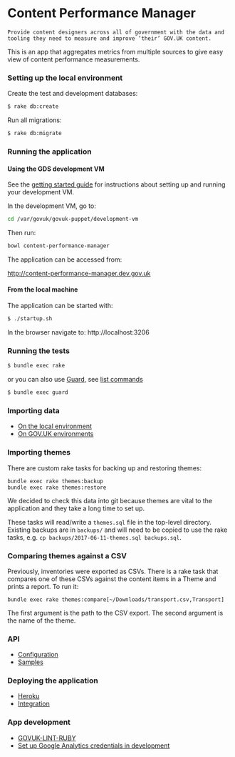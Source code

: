 # Content Performance Manager

`Provide content designers across all of government with the data and tooling they need to measure and improve ‘their’ GOV.UK content.`

This is an app that aggregates metrics from multiple sources to give easy view of content performance measurements.

### Setting up the local environment

Create the test and development databases:

```bash
$ rake db:create
```

Run all migrations:

```bash
$ rake db:migrate
```

### Running the application
#### Using the GDS development VM

See the [getting started guide](https://docs.publishing.service.gov.uk/getting-started.html) for instructions about setting up and running your development VM.

In the development VM, go to:

```bash
cd /var/govuk/govuk-puppet/development-vm
```

Then run:

 ```bash
 bowl content-performance-manager
 ```

The application can be accessed from:

http://content-performance-manager.dev.gov.uk

#### From the local machine

The application can be started with:

```bash
$ ./startup.sh
```

In the browser navigate to: http://localhost:3206

### Running the tests
 ```bash
 $ bundle exec rake
 ```

 or you can also use [Guard](https://github.com/guard/guard), see [list commands](https://github.com/guard/guard/wiki/List-of-Guard-Commands)

 ```bash
 $ bundle exec guard
 ```

### Importing data

* [On the local environment](doc/importing_data.md#Local_environment)
* [On GOV.UK environments](doc/importing_data.md#jenkins)

### Importing themes

There are custom rake tasks for backing up and restoring themes:

```
bundle exec rake themes:backup
bundle exec rake themes:restore
```

We decided to check this data into git because themes are vital to the
application and they take a long time to set up.

These tasks will read/write a `themes.sql` file in the top-level directory.
Existing backups are in `backups/` and will need to be copied to use the rake
tasks, e.g. `cp backups/2017-06-11-themes.sql backups.sql`.

### Comparing themes against a CSV

Previously, inventories were exported as CSVs. There is a rake task that
compares one of these CSVs against the content items in a Theme and prints a
report. To run it:

```
bundle exec rake themes:compare[~/Downloads/transport.csv,Transport]
```

The first argument is the path to the CSV export. The second argument is the
name of the theme.

### API

* [Configuration](doc/api.md#set_up_api)
* [Samples](doc/api.md#samples)

### Deploying the application
* [Heroku](doc/deploying.md#heroku)
* [Integration](doc/deploying.md#integration)

### App development

* [GOVUK-LINT-RUBY](doc/govuk-lint.md)
* [Set up Google Analytics credentials in development](doc/google_analytics_setup.md)
